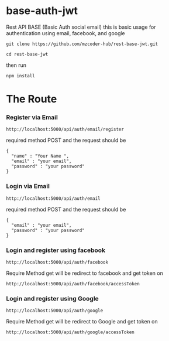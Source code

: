 # base-auth-jwt
Rest API BASE (Basic Auth social email) this is basic usage for authentication using email, facebook, and google

```git clone https://github.com/mzcoder-hub/rest-base-jwt.git```

```cd rest-base-jwt```

then run 

```npm install```

# The Route
### Register via Email

``` http://localhost:5000/api/auth/email/register ```

required method POST and the request should be 

``` 
{
  "name" : "Your Name ",
  "email" : "your email",
  "password" : "your password"
}
```

### Login via Email

``` http://localhost:5000/api/auth/email ```

required method POST and the request should be 

``` 
{
  "email" : "your email",
  "password" : "your password"
}
```

### Login and register using facebook

``` http://localhost:5000/api/auth/facebook ```

Require Method get will be redirect to facebook and get token on

``` http://localhost:5000/api/auth/facebook/accessToken ```

### Login and register using Google

``` http://localhost:5000/api/auth/google ```

Require Method get will be redirect to Google and get token on

``` http://localhost:5000/api/auth/google/accessToken ```
